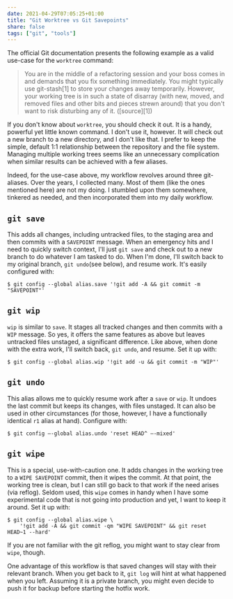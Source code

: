 ```yaml
---
date: 2021-04-29T07:05:25+01:00
title: "Git Worktree vs Git Savepoints"
share: false
tags: ["git", "tools"]
---
```

The official Git documentation presents the following example as a valid
use-case for the `worktree` command:

> You are in the middle of a refactoring session and your boss comes in and
> demands that you fix something immediately. You might typically use
> git-stash[1] to store your changes away temporarily. However, your working
> tree is in such a state of disarray (with new, moved, and removed files and
> other bits and pieces strewn around) that you don't want to risk disturbing
> any of it. ([source][1])

If you don't know about `worktree`, you should check it out. It is a handy,
powerful yet little known command. I don't use it, however. It will check out
a new branch to a new directory, and I don't like that. I prefer to keep the
simple, default 1:1 relationship between the repository and the file system.
Managing multiple working trees seems like an unnecessary complication when
similar results can be achieved with a few aliases. 

Indeed, for the use-case above, my workflow revolves around three git-aliases.
Over the years, I collected many. Most of them (like the ones mentioned here)
are not my doing. I stumbled upon them somewhere, tinkered as needed, and then
incorporated them into my daily workflow.

## `git save`

This adds all changes, including untracked files, to the staging area and then
commits with a `SAVEPOINT` message. When an emergency hits and I need to
quickly switch context, I'll just `git save` and check out to a new branch to
do whatever I am tasked to do. When I'm done, I'll switch back to my original
branch, `git undo`(see below), and resume work. It's easily configured with:

    $ git config --global alias.save '!git add -A && git commit -m "SAVEPOINT"'

## `git wip` 

`wip` is similar to `save`. It stages all tracked changes and then commits with
a `WIP` message. So yes, it offers the same features as above but leaves
untracked files unstaged, a significant difference. Like above, when done with
the extra work, I'll switch back, `git undo`, and resume. Set it up with:

    $ git config --global alias.wip '!git add -u && git commit -m "WIP"'


## `git undo` 
This alias allows me to quickly resume work after a `save` or `wip`. It undoes
the last commit but keeps its changes, with files unstaged. It can also be used
in other circumstances (for those, however, I have a functionally identical
`r1` alias at hand). Configure with:

    $ git config —-global alias.undo 'reset HEAD^ —-mixed'

## `git wipe` 
This is a special, use-with-caution one. It adds changes in the working tree to
a `WIPE SAVEPOINT` commit, then it wipes the commit. At that point, the working
tree is clean, but I can still go back to that work if the need arises (via
reflog). Seldom used, this `wipe` comes in handy when I have some experimental
code that is not going into production and yet, I want to keep it around. Set
it up with:

    $ git config --global alias.wipe \
        '!git add -A && git commit -qm "WIPE SAVEPOINT" && git reset HEAD~1 --hard'

If you are not familiar with the git reflog, you might want to stay clear from
`wipe`, though. 

One advantage of this workflow is that saved changes will stay with their
relevant branch. When you get back to it, `git log` will hint at what happened
when you left. Assuming it is a private branch, you might even decide to push
it for backup before starting the hotfix work.


